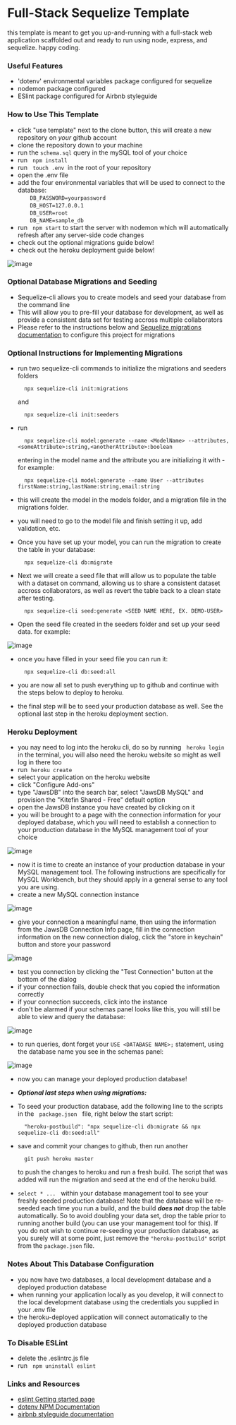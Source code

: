 # **Full-Stack Sequelize Template**
this template is meant to get you up-and-running with a full-stack web application scaffolded out and ready to run using node, express, and sequelize.  happy coding.

### **Useful Features**
* 'dotenv' environmental variables package configured for sequelize
* nodemon package configured
* ESlint package configured for Airbnb styleguide

### **How to Use This Template**
* click "use template" next to the clone button, this will create a new repository on *your* github account
* clone the repository down to your machine
* run the `schema.sql` query in the mySQL tool of your choice  
* run &nbsp; `npm install`
* run &nbsp; `touch .env` &nbsp;in the root of your repository
* open the .env file
* add the four environmental variables that will be used to connect to the database:
    <br/>       `DB_PASSWORD=yourpassword`
    <br/>       `DB_HOST=127.0.0.1`
    <br/>       `DB_USER=root`
    <br/>       `DB_NAME=sample_db`
* run &nbsp; `npm start` to start the server with nodemon which will automatically refresh after any server-side code changes
* check out the optional migrations guide below!
* check out the heroku deployment guide below!

![image](./public/assets/images/dotenv.png)

### **Optional Database Migrations and Seeding**
* Sequelize-cli allows you to create models and seed your database from the command line
* This will allow you to pre-fill your database for development, as well as provide a consistent data set for testing accross multiple collaborators
* Please refer to the instructions below and [Sequelize migrations documentation](https://sequelize.org/master/manual/migrations.html#bootstrapping) to configure this project for migrations

### **Optional Instructions for Implementing Migrations**
* run two sequelize-cli commands to initialize the migrations and seeders folders

        npx sequelize-cli init:migrations

  and 

        npx sequelize-cli init:seeders

* run 

        npx sequelize-cli model:generate --name <ModelName> --attributes,<someAttribute>:string,<anotherAttribute>:boolean

    entering in the model name and the attribute you are initializing it with - for example: 

        npx sequelize-cli model:generate --name User --attributes firstName:string,lastName:string,email:string

* this will create the model in the models folder, and a migration file in the migrations folder.
* you will need to go to the model file and finish setting it up, add validation, etc.
* Once you have set up your model, you can run the migration to create the table in your database:
            
        npx sequelize-cli db:migrate

* Next we will create a seed file that will allow us to populate the table with a dataset on command, allowing us to share a consistent dataset accross collaborators, as well as revert the table back to a clean state after testing.

        npx sequelize-cli seed:generate <SEED NAME HERE, EX. DEMO-USER>

* Open the seed file created in the seeders folder and set up your seed data. for example:

![image](./public/assets/images/seeder-file.png)

* once you have filled in your seed file you can run it:

        npx sequelize-cli db:seed:all

* you are now all set to push everything up to github and continue with the steps below to deploy to heroku.
* the final step will be to seed your production database as well.  See the optional last step in the heroku deployment section.

### **Heroku Deployment**
* you nay need to log into the heroku cli, do so by running &nbsp; `heroku login` &nbsp; in the terminal, you will also need the heroku website so might as well log in there too
* run &nbsp;`heroku create`
* select your application on the heroku website
* click "Configure Add-ons"
* type "JawsDB" into the search bar, select "JawsDB MySQL" and provision the "Kitefin Shared - Free" default option
* open the JawsDB instance you have created by clicking on it
* you will be brought to a page with the connection information for your deployed database, which you will need to establish a connection to your production database in the MySQL management tool of your choice

![image](./public/assets/images/JawsDB-connection-info.png)

* now it is time to create an instance of your production database in your MySQL management tool.  The following instructions are specifically for MySQL Workbench, but they should apply in a general sense to any tool you are using.
* create a new MySQL connection instance

![image](./public/assets/images/new-connection.png)

* give your connection a meaningful name, then using the information from the JawsDB Connection Info page, fill in the connection information on the new connection dialog, click the "store in keychain" button and store your password

![image](./public/assets/images/new-con-setup.png)

* test you connection by clicking the "Test Connection" button at the bottom of the dialog
* if your connection fails, double check that you copied the information correctly
* if your connection succeeds, click into the instance
* don't be alarmed if your schemas panel looks like this, you will still be able to view and query the database: 

![image](./public/assets/images/no-fetch.png)

* to run queries, dont forget your `USE <DATABASE NAME>;` statement, using the database name you see in the schemas panel:

![image](./public/assets/images/db-name.png)

* now you can manage your deployed production database!
* ***Optional last steps when using migrations:***
* To seed your production database, add the following line to the scripts in the &nbsp; `package.json` &nbsp; file, right below the start script:

        "heroku-postbuild": "npx sequelize-cli db:migrate && npx sequelize-cli db:seed:all"

* save and commit your changes to github, then run another

        git push heroku master

    to push the changes to heroku and run a fresh build.  The script that was added will run the migration and seed at the end of the heroku build.
* `select * ...` &nbsp; within your database management tool to see your freshly seeded production database!  Note that the database will be re-seeded each time you run a build, and the build ***does not*** drop the table automatically.  So to avoid doubling your data set, drop the table prior to running another build (you can use your management tool for this).  If you do not wish to continue re-seeding your production database, as you surely will at some point, just remove the `"heroku-postbuild"` script from the `package.json` file.

### **Notes About This Database Configuration**
* you now have two databases, a local development database and a deployed production database
* when running your application locally as you develop, it will connect to the local development database using the credentials you supplied in your .env file
* the heroku-deployed application will connect automatically to the deployed production database

### **To Disable ESLint**
* delete the .eslintrc.js file
* run &nbsp; `npm uninstall eslint`

### **Links and Resources**
* [eslint Getting started page](https://eslint.org/docs/user-guide/getting-started)
* [dotenv NPM Documentation](https://www.npmjs.com/package/dotenv)
* [airbnb styleguide documentation](https://github.com/airbnb/javascript)

